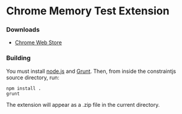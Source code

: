# Chrome Memory Test Extension

### Downloads
 * [Chrome Web Store](https://chrome.google.com/webstore/detail/memory-tester/nmmiaefdogfanfjdecpabjaooihcmojj "Chrome Web Store")

### Building
You must install [node.js](http://nodejs.org/ "node.js") and [Grunt](http://gruntjs.com/installing-grunt, "Grunt"). Then, from inside the constraintjs source directory, run:

	npm install .
	grunt

The extension will appear as a .zip file in the current directory.

